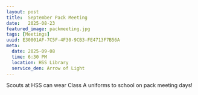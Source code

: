 ```yaml
---
layout: post
title:  September Pack Meeting
date:   2025-08-23
featured_image: packmeeting.jpg
tags: [Meetings]
uuid: E30801AF-7C5F-4F30-9CB3-FE4713F7B56A
meta:
  date: 2025-09-08
  time: 6:30 PM
  location: HSS Library
  service_den: Arrow of Light
---
```


Scouts at HSS can wear Class A uniforms to school on pack meeting days!
